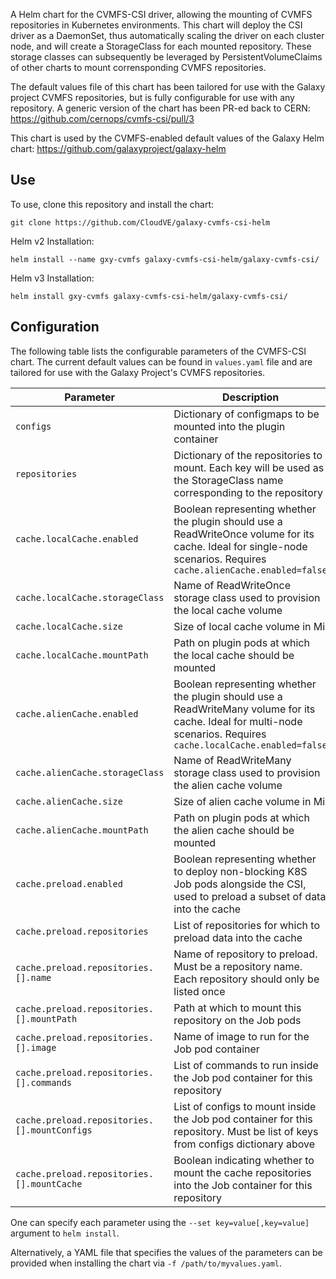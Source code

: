 A Helm chart for the CVMFS-CSI driver, allowing the mounting of CVMFS repositories in Kubernetes environments. This chart will deploy the CSI driver as a DaemonSet, thus automatically scaling the driver on each cluster node, and will create a StorageClass for each mounted repository. These storage classes can subsequently be leveraged by PersistentVolumeClaims of other charts to mount corrensponding CVMFS repositories.

The default values file of this chart has been tailored for use with the Galaxy project CVMFS repositories, but is fully configurable for use with any repository.
A generic version of the chart has been PR-ed back to CERN: https://github.com/cernops/cvmfs-csi/pull/3

This chart is used by the CVMFS-enabled default values of the Galaxy Helm chart:
https://github.com/galaxyproject/galaxy-helm


## Use

To use, clone this repository and install the chart:
```
git clone https://github.com/CloudVE/galaxy-cvmfs-csi-helm
```
Helm v2 Installation:
```
helm install --name gxy-cvmfs galaxy-cvmfs-csi-helm/galaxy-cvmfs-csi/
```
Helm v3 Installation:
```
helm install gxy-cvmfs galaxy-cvmfs-csi-helm/galaxy-cvmfs-csi/
```


## Configuration

The following table lists the configurable parameters of the CVMFS-CSI chart. The current default values can be found in `values.yaml` file and are tailored for use with the Galaxy Project's CVMFS repositories.

| Parameter                                    | Description                                                                                                                                                         |
|----------------------------------------------|---------------------------------------------------------------------------------------------------------------------------------------------------------------------|
| `configs`                                    | Dictionary of configmaps to be mounted into the plugin container                                                                                                    |
| `repositories`                               | Dictionary of the repositories to mount. Each key will be used as the StorageClass name corresponding to the repository                                             |
| `cache.localCache.enabled`                   | Boolean representing whether the plugin should use a ReadWriteOnce volume for its cache. Ideal for single-node scenarios. Requires `cache.alienCache.enabled=false` |
| `cache.localCache.storageClass`              | Name of ReadWriteOnce storage class used to provision the local cache volume                                                                                        |
| `cache.localCache.size`                      | Size of local cache volume in Mi                                                                                                                                    |
| `cache.localCache.mountPath`                 | Path on plugin pods at which the local cache should be mounted                                                                                                      |
| `cache.alienCache.enabled`                   | Boolean representing whether the plugin should use a ReadWriteMany volume for its cache. Ideal for multi-node scenarios.  Requires `cache.localCache.enabled=false` |
| `cache.alienCache.storageClass`              | Name of ReadWriteMany storage class used to provision the alien cache volume                                                                                        |
| `cache.alienCache.size`                      | Size of alien cache volume in Mi                                                                                                                                    |
| `cache.alienCache.mountPath`                 | Path on plugin pods at which the alien cache should be mounted                                                                                                      |
| `cache.preload.enabled`                      | Boolean representing whether to deploy non-blocking K8S Job pods alongside the CSI, used to preload a subset of data into the cache                                 |
| `cache.preload.repositories`                 | List of repositories for which to preload data into the cache                                                                                                       |
| `cache.preload.repositories.[].name`         | Name of repository to preload. Must be a repository name. Each repository should only be listed once                                                                |
| `cache.preload.repositories.[].mountPath`    | Path at which to mount this repository on the Job pods                                                                                                              |
| `cache.preload.repositories.[].image`        | Name of image to run for the Job pod container                                                                                                                      |
| `cache.preload.repositories.[].commands`     | List of commands to run inside the Job pod container for this repository                                                                                            |
| `cache.preload.repositories.[].mountConfigs` | List of configs to mount inside the Job pod container for this repository. Must be list of keys from configs dictionary above                                       |
| `cache.preload.repositories.[].mountCache`   | Boolean indicating whether to mount the cache repositories into the Job container for this repository                                                               |


One can specify each parameter using the `--set key=value[,key=value]` argument to `helm install`.

Alternatively, a YAML file that specifies the values of the parameters can be provided when installing the chart via `-f /path/to/myvalues.yaml`.

